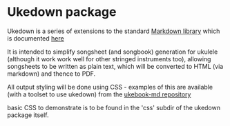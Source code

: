 # Ukedown package

Ukedown is a series of extensions to the standard [Markdown library](https://github.com/waylan/Python-Markdown/tree/master/markdown) which is documented [here](https://pythonhosted.org/Markdown/extensions/api.html)

It is intended to simplify songsheet (and songbook) generation for ukulele (although it work work well for other stringed instruments too), allowing songsheets to be written as plain text, which will be converted to HTML (via markdown) and thence to PDF.

All output styling will be done using CSS - examples of this are available (with a toolset to use ukedown) from the [ukebook-md repository](https://github.com/lanky/ukebook-md)

basic CSS to demonstrate is to be found in the 'css' subdir of the ukedown package itself.

